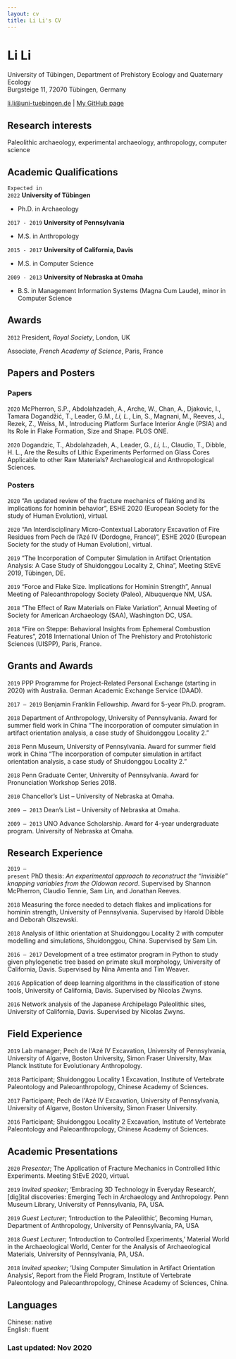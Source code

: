 ```yaml
---
layout: cv
title: Li Li's CV
---
```

# Li Li
University of Tübingen, Department of Prehistory Ecology and Quaternary Ecology <br />
Burgsteige 11, 72070 Tübingen, Germany

<div id="webaddress">
<a href="li.li@uni-tuebingen.de">li.li@uni-tuebingen.de</a>
| <a href="https://lili0824.github.io/lili/">My GitHub page</a>
</div>

## Research interests

Paleolithic archaeology, experimental archaeology, anthropology, computer science


## Academic Qualifications

`Expected in`<br />
`2022`
__University of Tübingen__
- Ph.D. in Archaeology


`2017 - 2019`
__University of Pennsylvania__

- M.S. in Anthropology

`2015 - 2017`
__University of California, Davis__

- M.S. in Computer Science

`2009 - 2013`
__University of Nebraska at Omaha__
- B.S. in Management Information Systems (Magna Cum Laude), minor in Computer Science

## Awards

`2012`
President, *Royal Society*, London, UK

Associate, *French Academy of Science*, Paris, France



## Papers and Posters

### Papers

`2020`	McPherron, S.P., Abdolahzadeh, A., Arche, W., Chan, A., Djakovic, I., Tamara Dogandžić, T., Leader, G.M., _Li, L._, Lin, S., Magnani, M., Reeves, J., Rezek, Z., Weiss, M., Introducing Platform Surface Interior Angle (PSIA) and Its Role in Flake Formation, Size and Shape. PLOS ONE.

`2020`
Dogandzic, T., Abdolahzadeh, A., Leader, G., _Li, L._, Claudio, T., Dibble, H. L., Are the Results of Lithic Experiments Performed on Glass Cores Applicable to other Raw Materials? Archaeological and Anthropological Sciences.

### Posters

`2020`
“An updated review of the fracture mechanics of flaking and its implications for hominin behavior”, ESHE 2020 (European Society for the study of Human Evolution), virtual.

`2020`
“An Interdisciplinary Micro-Contextual Laboratory Excavation of Fire Residues from Pech de l’Azé IV (Dordogne, France)”, ESHE 2020 (European Society for the study of Human Evolution), virtual.

`2019`
“The Incorporation of Computer Simulation in Artifact Orientation Analysis: A Case Study of Shuidonggou Locality 2, China”, Meeting StEvE 2019, Tübingen, DE.

`2019`
“Force and Flake Size. Implications for Hominin Strength”, Annual Meeting of Paleoanthropology Society (Paleo), Albuquerque NM, USA.

`2018`
“The Effect of Raw Materials on Flake Variation”, Annual Meeting of Society for American Archaeology (SAA), Washington DC, USA.

`2018`
“Fire on Steppe: Behavioral Insights from Ephemeral Combustion Features”, 2018 International Union of The Prehistory and Protohistoric Sciences (UISPP), Paris, France.

## Grants and Awards

`2019`
PPP Programme for Project-Related Personal Exchange (starting in 2020) with 			Australia. German Academic Exchange Service (DAAD).

`2017 –	2019`
Benjamin Franklin Fellowship. Award for 5-year Ph.D. program.

`2018`
Department of Anthropology, University of Pennsylvania. Award for summer field work in China “The incorporation of computer simulation in artifact orientation analysis, a case study of Shuidonggou Locality 2.”

`2018`
Penn Museum, University of Pennsylvania. Award for summer field work in China “The incorporation of computer simulation in artifact orientation analysis, a case study of Shuidonggou Locality 2.”

`2018`
Penn Graduate Center, University of Pennsylvania. Award for Pronunciation Workshop Series 2018.

`2010`
Chancellor’s List – University of Nebraska at Omaha.

`2009 –	2013`
Dean’s List – University of Nebraska at Omaha.

`2009 – 2013`
UNO Advance Scholarship. Award for 4-year undergraduate program. University of Nebraska at Omaha.

## Research Experience
`2019 –`<br />
`present`
PhD thesis: *An experimental approach to reconstruct the “invisible” knapping variables from the Oldowan record*. Supervised by Shannon McPherron, Claudio Tennie, Sam Lin, and Jonathan Reeves.

`2018`
Measuring the force needed to detach flakes and implications for hominin strength, University of Pennsylvania. Supervised by Harold Dibble and Deborah Olszewski.

`2018`
Analysis of lithic orientation at Shuidonggou Locality 2 with computer modelling and simulations, Shuidonggou, China. Supervised by Sam Lin.

`2016 –	2017`
Development of a tree estimator program in Python to study given phylogenetic tree based on primate skull morphology, University of California, Davis. Supervised by Nina Amenta and Tim Weaver.

`2016`
Application of deep learning algorithms in the classification of stone tools, University of California, Davis. Supervised by Nicolas Zwyns.

`2016`
Network analysis of the Japanese Archipelago Paleolithic sites, University of California, Davis. Supervised by Nicolas Zwyns.

## Field Experience

`2019`
Lab manager; Pech de l'Azé IV Excavation, University of Pennsylvania, University of Algarve, Boston University, Simon Fraser University, Max Planck Institute for Evolutionary Anthropology.

`2018`
Participant; Shuidonggou Locality 1 Excavation, Institute of Vertebrate Paleontology and Paleoanthropology, Chinese Academy of Sciences.

`2017`
Participant; Pech de l'Azé IV Excavation, University of Pennsylvania, University of Algarve, Boston University, Simon Fraser University.

`2016`
Participant; Shuidonggou Locality 2 Excavation, Institute of Vertebrate Paleontology and Paleoanthropology, Chinese Academy of Sciences.

## Academic Presentations
`2020`
*Presenter*; The Application of Fracture Mechanics in Controlled lithic Experiments. Meeting StEvE 2020, virtual.

`2019`
*Invited speaker*; ‘Embracing 3D Technology in Everyday Research’, [dig]ital discoveries: Emerging Tech in Archaeology and Anthropology. Penn Museum Library, University of Pennsylvania, PA, USA.

`2019`
*Guest Lecturer*; ‘Introduction to the Paleolithic’, Becoming Human, Department of Anthropology, University of Pennsylvania, PA, USA

`2018`
*Guest Lecturer*; ‘Introduction to Controlled Experiments,’ Material World in the Archaeological World, Center for the Analysis of Archaeological Materials, University of Pennsylvania, PA, USA.

`2018`
*Invited speaker*; ‘Using Computer Simulation in Artifact Orientation Analysis’, Report from the Field Program, Institute of Vertebrate Paleontology and Paleoanthropology, Chinese Academy of Sciences, China.

## Languages
Chinese: native<br />
English: fluent

### Last updated: Nov 2020
